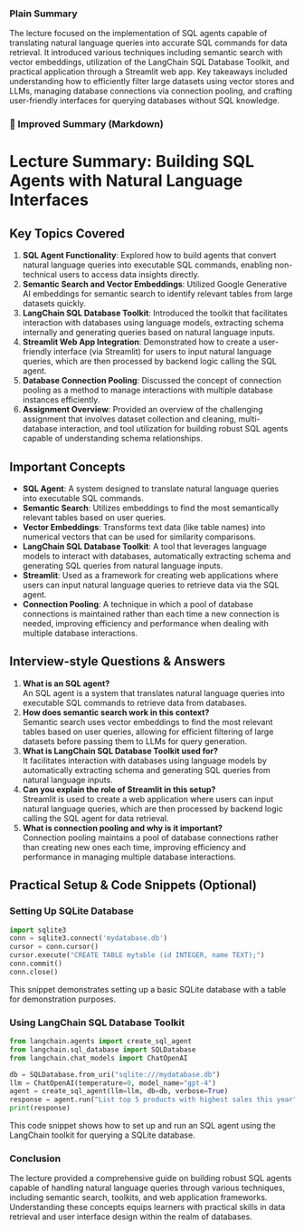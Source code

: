  ### Plain Summary
The lecture focused on the implementation of SQL agents capable of translating natural language queries into accurate SQL commands for data retrieval. It introduced various techniques including semantic search with vector embeddings, utilization of the LangChain SQL Database Toolkit, and practical application through a Streamlit web app. Key takeaways included understanding how to efficiently filter large datasets using vector stores and LLMs, managing database connections via connection pooling, and crafting user-friendly interfaces for querying databases without SQL knowledge.

### 📝 Improved Summary (Markdown)
# Lecture Summary: Building SQL Agents with Natural Language Interfaces

## Key Topics Covered
1. **SQL Agent Functionality**: Explored how to build agents that convert natural language queries into executable SQL commands, enabling non-technical users to access data insights directly.
2. **Semantic Search and Vector Embeddings**: Utilized Google Generative AI embeddings for semantic search to identify relevant tables from large datasets quickly.
3. **LangChain SQL Database Toolkit**: Introduced the toolkit that facilitates interaction with databases using language models, extracting schema internally and generating queries based on natural language inputs.
4. **Streamlit Web App Integration**: Demonstrated how to create a user-friendly interface (via Streamlit) for users to input natural language queries, which are then processed by backend logic calling the SQL agent.
5. **Database Connection Pooling**: Discussed the concept of connection pooling as a method to manage interactions with multiple database instances efficiently.
6. **Assignment Overview**: Provided an overview of the challenging assignment that involves dataset collection and cleaning, multi-database interaction, and tool utilization for building robust SQL agents capable of understanding schema relationships.

## Important Concepts
- **SQL Agent**: A system designed to translate natural language queries into executable SQL commands.
- **Semantic Search**: Utilizes embeddings to find the most semantically relevant tables based on user queries.
- **Vector Embeddings**: Transforms text data (like table names) into numerical vectors that can be used for similarity comparisons.
- **LangChain SQL Database Toolkit**: A tool that leverages language models to interact with databases, automatically extracting schema and generating SQL queries from natural language inputs.
- **Streamlit**: Used as a framework for creating web applications where users can input natural language queries to retrieve data via the SQL agent.
- **Connection Pooling**: A technique in which a pool of database connections is maintained rather than each time a new connection is needed, improving efficiency and performance when dealing with multiple database interactions.

## Interview-style Questions & Answers
1. **What is an SQL agent?**  
   An SQL agent is a system that translates natural language queries into executable SQL commands to retrieve data from databases.
2. **How does semantic search work in this context?**  
   Semantic search uses vector embeddings to find the most relevant tables based on user queries, allowing for efficient filtering of large datasets before passing them to LLMs for query generation.
3. **What is LangChain SQL Database Toolkit used for?**  
   It facilitates interaction with databases using language models by automatically extracting schema and generating SQL queries from natural language inputs.
4. **Can you explain the role of Streamlit in this setup?**  
   Streamlit is used to create a web application where users can input natural language queries, which are then processed by backend logic calling the SQL agent for data retrieval.
5. **What is connection pooling and why is it important?**  
   Connection pooling maintains a pool of database connections rather than creating new ones each time, improving efficiency and performance in managing multiple database interactions.

## Practical Setup & Code Snippets (Optional)
### Setting Up SQLite Database
```python
import sqlite3
conn = sqlite3.connect('mydatabase.db')
cursor = conn.cursor()
cursor.execute("CREATE TABLE mytable (id INTEGER, name TEXT);")
conn.commit()
conn.close()
```
This snippet demonstrates setting up a basic SQLite database with a table for demonstration purposes.

### Using LangChain SQL Database Toolkit
```python
from langchain.agents import create_sql_agent
from langchain.sql_database import SQLDatabase
from langchain.chat_models import ChatOpenAI

db = SQLDatabase.from_uri("sqlite:///mydatabase.db")
llm = ChatOpenAI(temperature=0, model_name="gpt-4")
agent = create_sql_agent(llm=llm, db=db, verbose=True)
response = agent.run("List top 5 products with highest sales this year")
print(response)
```
This code snippet shows how to set up and run an SQL agent using the LangChain toolkit for querying a SQLite database.

### Conclusion
The lecture provided a comprehensive guide on building robust SQL agents capable of handling natural language queries through various techniques, including semantic search, toolkits, and web application frameworks. Understanding these concepts equips learners with practical skills in data retrieval and user interface design within the realm of databases.